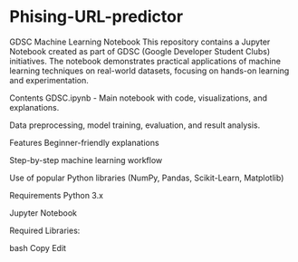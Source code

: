 # Phising-URL-predictor
GDSC Machine Learning Notebook
This repository contains a Jupyter Notebook created as part of GDSC (Google Developer Student Clubs) initiatives. The notebook demonstrates practical applications of machine learning techniques on real-world datasets, focusing on hands-on learning and experimentation.

Contents
GDSC.ipynb - Main notebook with code, visualizations, and explanations.

Data preprocessing, model training, evaluation, and result analysis.

Features
Beginner-friendly explanations

Step-by-step machine learning workflow

Use of popular Python libraries (NumPy, Pandas, Scikit-Learn, Matplotlib)

Requirements
Python 3.x

Jupyter Notebook

Required Libraries:

bash
Copy
Edit
